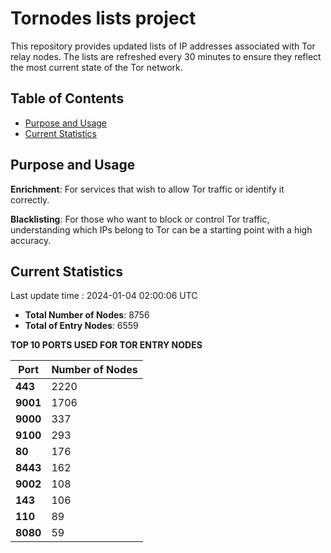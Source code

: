 # Tornodes lists project

This repository provides updated lists of IP addresses associated with Tor relay nodes. The lists are refreshed every 30 minutes to ensure they reflect the most current state of the Tor network.

## Table of Contents

- [Purpose and Usage](#purpose-and-usage)
- [Current Statistics](#current-statistics)


## Purpose and Usage

**Enrichment**: For services that wish to allow Tor traffic or identify it correctly.

**Blacklisting**: For those who want to block or control Tor traffic, understanding which IPs belong to Tor can be a starting point with a high accuracy.

## Current Statistics

Last update time : 2024-01-04 02:00:06 UTC

- **Total Number of Nodes**: 8756
- **Total of Entry Nodes**: 6559

**TOP 10 PORTS USED FOR TOR ENTRY NODES**

| **Port** | **Number of Nodes** |
|------|-----------------|
| **443**   | 2220  |
| **9001**   | 1706  |
| **9000**   | 337  |
| **9100**   | 293  |
| **80**   | 176  |
| **8443**   | 162  |
| **9002**   | 108  |
| **143**   | 106  |
| **110**   | 89  |
| **8080**   | 59  |

